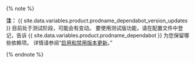 {% note %}

**注：** {{ site.data.variables.product.prodname_dependabot_version_updates }} 目前处于测试阶段，可能会有变动。 要使用测试版功能，请在配置文件中登记，告诉 {{ site.data.variables.product.prodname_dependabot }} 为您保留哪些依赖项。 详情请参阅“[启用和禁用版本更新](/github/administering-a-repository/enabling-and-disabling-version-updates)。”

{% endnote %}

